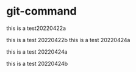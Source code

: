 # git-command

this is a test20220422a

this is a test 20220422b
this is a test 20220424a

this is a test 20220424a

this is a test 20220424b